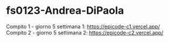 # fs0123-Andrea-DiPaola

Compito 1 - giorno 5 settimana 1: https://epicode-c1.vercel.app/<br>
Compito 2 - giorno 5 settimana 2: https://epicode-c2.vercel.app/